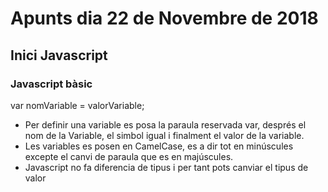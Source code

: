 # Apunts dia 22 de Novembre de 2018

## Inici Javascript

### Javascript bàsic

var nomVariable = valorVariable;

* Per definir una variable es posa la paraula reservada var, després el nom de la Variable, el simbol igual i finalment el valor de la variable.
* Les variables es posen en CamelCase, es a dir tot en minúscules excepte el canvi de paraula que es en majúscules.
* Javascript no fa diferencia de tipus i per tant pots canviar el tipus de valor